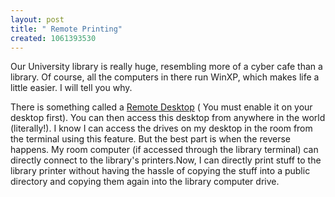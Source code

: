 ```yaml
--- 
layout: post
title: " Remote Printing"
created: 1061393530
---
```

Our University library is really huge, resembling more of a cyber cafe than a library. Of course, all the computers in there run WinXP, which makes life a little easier. I will tell you why.

There is something called a <a href="https://www.microsoft.com/WINDOWSXP/pro/using/howto/gomobile/remotedesktop/default.asp">Remote Desktop</a> ( You must enable it on your desktop first). You can then access this desktop from anywhere in the world (literally!). I know I can access the drives on my desktop in the room from the terminal using this feature. But the best part is when the reverse happens. My room computer (if accessed through the library terminal) can directly connect to the library's printers.Now, I can directly print stuff to the library printer without having the hassle of copying the stuff into a public directory and copying them again into the library computer drive.
